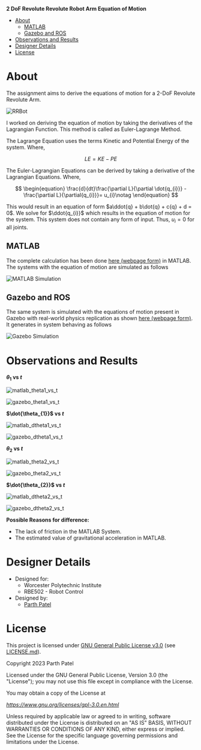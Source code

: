 **2 DoF Revolute Revolute Robot Arm Equation of Motion**

<!-- TOC -->

- [About](#about)
    - [MATLAB](#matlab)
    - [Gazebo and ROS](#gazebo-and-ros)
- [Observations and Results](#observations-and-results)
- [Designer Details](#designer-details)
- [License](#license)

<!-- /TOC -->

# About

The assignment aims to derive the equations of motion for a 2-DoF Revolute Revolute Arm.

![RRBot](./Docs/Images/RRBot.png)

I worked on deriving the equation of motion by taking the derivatives of the Lagrangian Function. This method is called as Euler-Lagrange Method.

The Lagrange Equation uses the terms Kinetic and Potential Energy of the system. Where,

$$
LE = KE - PE
$$

The Euler-Lagrangian Equations can be derived by taking a derivative of the Lagrangian Equations. Where,

$$
\begin{equation}
\frac{d}{dt}\frac{\partial L}{\partial \dot{q_{i}}} - \frac{\partial L}{\partial{q_{i}}}= u_{i}\notag
\end{equation}
$$

This would result in an equation of form $a\ddot{q} + b\dot{q} + c{q} + d = 0$. We solve for $\ddot{q_{i}}$ which results in the equation of motion for the system. This system does not contain any form of input. Thus, $u_{i} = 0$ for all joints.

## MATLAB
The complete calculation has been done [here (webpage form)](https://htmlpreview.github.io/?https://github.com/parth-20-07/2-DoF-Revolute-Revolute-robot-arm-Equation-of-Motion/blob/21aea4f0ee493422593e973d1964ae5801dc50d7/Solution/MATLAB/main.html) in MATLAB. The systems with the equation of motion are simulated as follows

![MATLAB Simulation](./Docs/MATLAB%20Simulation.gif)

## Gazebo and ROS

The same system is simulated with the equations of motion present in Gazebo with real-world physics replication as shown [here (webpage form)](https://htmlpreview.github.io/?https://github.com/parth-20-07/2-DoF-Revolute-Revolute-robot-arm-Equation-of-Motion/blob/main/Solution/Gazebo/rrbot_passive.html). It generates in system behaving as follows

![Gazebo Simulation](./Docs/Gazebo%20Simulation.gif)

# Observations and Results

**$\theta_{1}$ vs $t$**

![matlab_theta1_vs_t](./Solution/MATLAB/theta1.jpg)

![gazebo_theta1_vs_t](./Solution/Gazebo/theta1.jpg)

**$\dot{\theta_{1}}$ vs $t$**

![matlab_dtheta1_vs_t](./Solution/MATLAB/theta_dot_1.jpg)

![gazebo_dtheta1_vs_t](./Solution/Gazebo/theta_dot_1.jpg)

**$\theta_{2}$ vs $t$**

![matlab_theta2_vs_t](./Solution/MATLAB/theta2.jpg)      

![gazebo_theta2_vs_t](./Solution/Gazebo/theta2.jpg)      

**$\dot{\theta_{2}}$ vs $t$**

![matlab_dtheta2_vs_t](./Solution/MATLAB/theta_dot_2.jpg)

![gazebo_dtheta2_vs_t](./Solution/Gazebo/theta_dot_2.jpg)


**Possible Reasons for difference:**
- The lack of friction in the MATLAB System.
- The estimated value of gravitational acceleration in MATLAB.

# Designer Details

- Designed for:
  - Worcester Polytechnic Institute
  - RBE502 - Robot Control
- Designed by:
  - [Parth Patel](mailto:parth.pmech@gmail.com)

# License

This project is licensed under [GNU General Public License v3.0](https://www.gnu.org/licenses/gpl-3.0.en.html) (see [LICENSE.md](LICENSE.md)).

Copyright 2023 Parth Patel

Licensed under the GNU General Public License, Version 3.0 (the "License"); you may not use this file except in compliance with the License.

You may obtain a copy of the License at

_https://www.gnu.org/licenses/gpl-3.0.en.html_

Unless required by applicable law or agreed to in writing, software distributed under the License is distributed on an "AS IS" BASIS, WITHOUT WARRANTIES OR CONDITIONS OF ANY KIND, either express or implied. See the License for the specific language governing permissions and limitations under the License.
